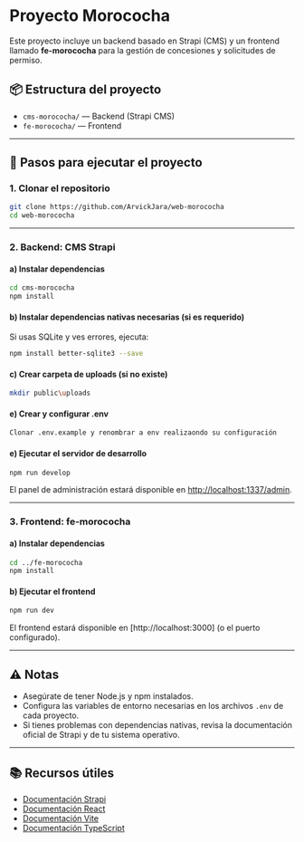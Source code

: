 # Proyecto Morococha

Este proyecto incluye un backend basado en Strapi (CMS) y un frontend llamado **fe-morococha** para la gestión de concesiones y solicitudes de permiso.

## 📦 Estructura del proyecto

- `cms-morococha/` — Backend (Strapi CMS)
- `fe-morococha/` — Frontend

---

## 🚀 Pasos para ejecutar el proyecto

### 1. Clonar el repositorio

```bash
git clone https://github.com/ArvickJara/web-morococha
cd web-morococha
```

---

### 2. Backend: CMS Strapi

#### a) Instalar dependencias

```bash
cd cms-morococha
npm install
```

#### b) Instalar dependencias nativas necesarias (si es requerido)

Si usas SQLite y ves errores, ejecuta:

```bash
npm install better-sqlite3 --save
```

#### c) Crear carpeta de uploads (si no existe)

```bash
mkdir public\uploads
```

#### e) Crear y configurar .env

```bash
Clonar .env.example y renombrar a env realizaondo su configuración
```

#### e) Ejecutar el servidor de desarrollo

```bash
npm run develop
```

El panel de administración estará disponible en [http://localhost:1337/admin](http://localhost:1337/admin).

---

### 3. Frontend: fe-morococha

#### a) Instalar dependencias

```bash
cd ../fe-morococha
npm install
```

#### b) Ejecutar el frontend

```bash
npm run dev
```

El frontend estará disponible en [http://localhost:3000] (o el puerto configurado).

---

## ⚠️ Notas

- Asegúrate de tener Node.js y npm instalados.
- Configura las variables de entorno necesarias en los archivos `.env` de cada proyecto.
- Si tienes problemas con dependencias nativas, revisa la documentación oficial de Strapi y de tu sistema operativo.

---

## 📚 Recursos útiles

- [Documentación Strapi](https://docs.strapi.io/)
- [Documentación React](https://react.dev/)
- [Documentación Vite](https://vitejs.dev/)
- [Documentación TypeScript](https://www.typescriptlang.org/docs/)

